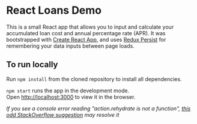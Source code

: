 # React Loans Demo

This is a small React app that allows you to input and calculate your accumulated loan cost and annual percentage rate (APR). It was bootstrapped with [Create React App](https://github.com/facebook/create-react-app), and uses [Redux Persist](https://github.com/rt2zz/redux-persist) for remembering your data inputs between page loads.

## To run locally
Run `npm install` from the cloned repository to install all dependencies.

`npm start` runs the app in the development mode.\
Open [http://localhost:3000](http://localhost:3000) to view it in the browser.

*If you see a console error reading "action.rehydrate is not a function", [this odd StackOverflow suggestion](https://stackoverflow.com/a/52128658) may resolve it*
